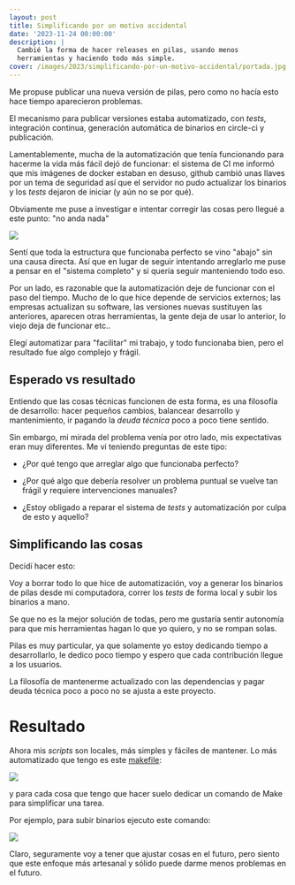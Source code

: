 ```yaml
---
layout: post
title: Simplificando por un motivo accidental
date: '2023-11-24 00:00:00'
description: |
  Cambié la forma de hacer releases en pilas, usando menos
  herramientas y haciendo todo más simple.
cover: /images/2023/simplificando-por-un-motivo-accidental/portada.jpg
---
```


Me propuse publicar una nueva versión de pilas, pero como no
hacía esto hace tiempo aparecieron problemas.

El mecanismo para publicar versiones estaba automatizado,
con *tests*, integración continua, generación automática de
binarios en circle-ci y publicación.

Lamentablemente, mucha de la automatización que tenía
funcionando para hacerme la vida más fácil dejó de
funcionar: el sistema de CI me
informó que mis imágenes de docker estaban en desuso, github
cambió unas llaves por un tema de seguridad así que el
servidor no pudo actualizar los binarios y los
*tests* dejaron de iniciar (y aún no se por qué).

Obviamente me puse a investigar e intentar corregir las
cosas pero llegué a este punto: "no anda nada"

![](/images/2023/simplificando-por-un-motivo-accidental/fails.png)

Sentí que toda la estructura que funcionaba perfecto se vino
"abajo" sin una causa directa. Así que en lugar de seguir
intentando arreglarlo me puse a pensar en el "sistema
completo" y si quería seguir manteniendo todo eso.


Por un lado, es razonable que la automatización deje de
funcionar con el paso del tiempo. Mucho de lo que hice
depende de servicios externos; las empresas actualizan su
software, las versiones nuevas sustituyen las anteriores,
aparecen otras herramientas, la gente deja de usar lo
anterior, lo viejo deja de funcionar etc..

Elegí automatizar para "facilitar" mi trabajo, y todo
funcionaba bien, pero el resultado fue algo complejo y
frágil.

## Esperado vs resultado

Entiendo que las cosas técnicas funcionen de esta forma, es
una filosofía de desarrollo: hacer pequeños cambios,
balancear desarrollo y mantenimiento, ir pagando la *deuda
técnica* poco a poco tiene sentido.

Sin embargo, mi mirada del problema venía por otro lado, mis
expectativas eran muy diferentes. Me vi teniendo preguntas
de este tipo:

- ¿Por qué tengo que arreglar algo que funcionaba perfecto?

- ¿Por qué algo que debería resolver un problema puntual se
  vuelve tan frágil y requiere intervenciones manuales?

- ¿Estoy obligado a reparar el sistema de *tests* y
  automatización por culpa de esto y aquello?


## Simplificando las cosas

Decidí hacer esto:

Voy a borrar todo lo que hice de automatización, voy a
generar los binarios de pilas desde mi computadora, correr
los *tests* de forma local y subir los binarios a mano.

Se que no es la mejor solución de todas, pero me gustaría
sentir autonomía para que mis herramientas hagan lo que yo
quiero, y no se rompan solas.

Pilas es muy particular, ya que solamente yo estoy dedicando
tiempo a desarrollarlo, le dedico poco tiempo y espero que
cada contribución llegue a los usuarios.

La filosofía de mantenerme actualizado con las dependencias
y pagar deuda técnica poco a poco no se ajusta a este
proyecto.

# Resultado

Ahora mis *scripts* son locales, más simples y fáciles de
mantener. Lo más automatizado que tengo es este
[makefile](https://github.com/pilas-engine/pilas-engine/blob/master/Makefile):

![](/images/2023/simplificando-por-un-motivo-accidental/make.png)

y para cada cosa que tengo que hacer suelo dedicar un
comando de Make para simplificar una tarea.

Por ejemplo, para subir binarios ejecuto este comando:

![](/images/2023/simplificando-por-un-motivo-accidental/binarios.png)

Claro, seguramente voy a tener que ajustar cosas en el
futuro, pero siento que este enfoque más artesanal y sólido
puede darme menos problemas en el futuro.

